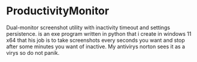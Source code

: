 # ProductivityMonitor
Dual-monitor screenshot utility with inactivity timeout and settings persistence.
is an exe program written in python that i create in windows 11 x64 that his job is to take screenshots every seconds you want and stop after some minutes you want of inactive.
My antivirys norton sees it as a virys so do not panik.
